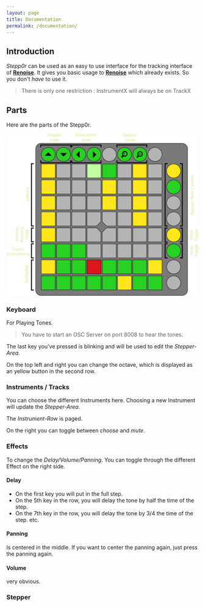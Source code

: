```yaml
---
layout: page
title: Documentation
permalink: /documentation/
---
```


## Introduction

*Stepp0r* can be used as an easy to use interface for the tracking interface of 
[**Renoise**](http://www.renoise.com/).
It gives you basic usage to 
[**Renoise**](http://www.renoise.com/)
which already exists. 
So you don't _have_ to use it.

> There is only one restriction : 
> InstrumentX will always be on TrackX

## Parts

Here are the parts of the Stepp0r.

<img class="img-responsive center-block" src="/assets/Launchpad.svg" alt="Launchpad Parts" />


### Keyboard

For Playing Tones.

> You have to start an OSC Server on port 8008 to hear the tones.

The last key you've pressed is blinking and will be used to edit the *Stepper-Area*.

On the top left and right you can change the octave, which is displayed as an yellow button in the 
second row.

### Instruments / Tracks

You can choose the different Instruments here. 
Choosing a new Instrument will update the *Stepper-Area*.

The *Instrument-Row* is paged. 

On the right you can toggle between *choose* and *mute*.

### Effects 

To change the *Delay/Volume/Panning*.
You can toggle through the different Effect on the right side.

#### Delay 

* On the first key you will put in the full step.
* On the 5th key in the row, you will delay the tone by half the time of the step.
* On the 7th key in the row, you will delay the tone by 3/4 the time of the step.
etc.

#### Panning

Is centered in the middle.
If you want to center the panning again, just press the panning again.

#### Volume

very obvious.

### Stepper


